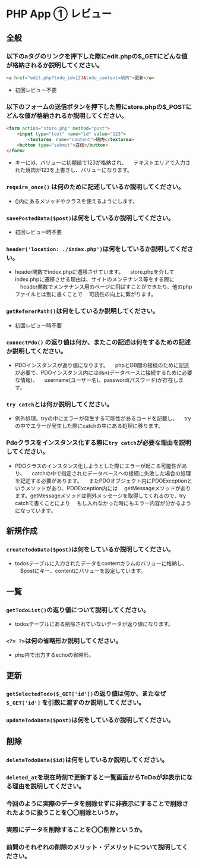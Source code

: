 # PHP App ① レビュー

## 全般

### 以下のaタグのリンクを押下した際にedit.phpの$_GETにどんな値が格納されるか説明してください。

```html
<a href="edit.php?todo_id=123&todo_content=焼肉">更新</a>
```
- 初回レビュー不要
### 以下のフォームの送信ボタンを押下した際にstore.phpの$_POSTにどんな値が格納されるか説明してください。

```html
<form action="store.php" method="post">
    <input type="text" name="id" value="123">
		<textarea　name="content">焼肉</textarea>
    <button type="submit">送信</button>
</form>
```
- キーにid、バリューに初期値で123が格納され、
　テキストエリアで入力された焼肉が123を上書きし、バリューになります。

### `require_once()` は何のために記述しているか説明してください。
- ()内にあるメソッドやクラスを使えるようにします。

### `savePostedData($post)`は何をしているか説明してください。
- 初回レビュー時不要

### `header('location: ./index.php')`は何をしているか説明してください。
- header関数でindex.phpに遷移させています。
　store.phpを介してindex.phpに遷移させる理由は、サイトのメンテナンス等をする際に
　header関数でメンテナンス用のページに飛ばすことができたり、他のphpファイルとは別に書くことで
　可読性の向上に繋がります。
　
### `getRefererPath()`は何をしているか説明してください。
- 初回レビュー時不要
### `connectPdo()` の返り値は何か、またこの記述は何をするための記述か説明してください。
- PDOインスタンスが返り値になります。
　phpとDB間の接続のために記述が必要で、PDOインスタンス内にはdsn(データベースに接続するために必要な情報)、
　username(ユーザー名)、password(パスワード)が存在します。

### `try catch`とは何か説明してください。
- 例外処理。tryの中にエラーが発生する可能性があるコードを記載し、
　tryの中でエラーが発生した際にcatchの中にある処理に移ります。

### Pdoクラスをインスタンス化する際に`try catch`が必要な理由を説明してください。
- PDOクラスのインスタンス化しようとした際にエラーが起こる可能性があり、
　catchの中で指定されたデータベースへの接続に失敗した場合の処理を記述する必要があります。
　またPDOオブジェクト内にPDOExceptionというメソッドがあり、PDOException内には
　getMessageメソッドがあります。getMessageメソッドは例外メッセージを取得してくれるので、try catchで書くことにより
　もし入れなかった時にもエラー内容が分かるようになっています。

## 新規作成

### `createTodoData($post)`は何をしているか説明してください。
- todosテーブルに入力されたデータをcontentカラムのバリューに格納し、
　$postにキー、contentにバリューを設定しています。
## 一覧

### `getTodoList()`の返り値について説明してください。
- todosテーブルにある削除されていないデータが返り値になります。

### `<?= ?>`は何の省略形か説明してください。
- php内で出力するechoの省略形。

## 更新

### `getSelectedTodo($_GET['id'])`の返り値は何か、またなぜ`$_GET['id']` を引数に渡すのか説明してください。

### `updateTodoData($post)`は何をしているか説明してください。

## 削除

### `deleteTodoData($id)`は何をしているか説明してください。

### `deleted_at`を現在時刻で更新すると一覧画面からToDoが非表示になる理由を説明してください。

### 今回のように実際のデータを削除せずに非表示にすることで削除されたように扱うことを〇〇削除というか。

### 実際にデータを削除することを〇〇削除というか。

### 前問のそれぞれの削除のメリット・デメリットについて説明してください。
